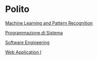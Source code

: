 # Polito
[Machine Learning and Pattern Recognition](firstYear/secondSemester/MachineLearning)

[Programmazione di Sistema](firstYear/secondSemester/PdS)

[Software Engineering](firstYear/secondSemester/SoftEng)

[Web Application I](firstYear/secondSemester/WebAppI)